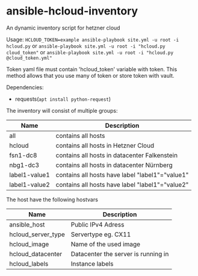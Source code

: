 # ansible-hcloud-inventory
An dynamic inventory script for hetzner cloud

Usage:
`HCLOUD_TOKEN=example ansible-playbook site.yml -u root -i hcloud.py`
or
`ansible-playbook site.yml -u root -i "hcloud.py cloud_token"`
or
`ansible-playbook site.yml -u root -i "hcloud.py @cloud_token.yml"`

Token yaml file must contain 'hcloud_token' variable with token. This method allows that you use many of token or store token with vault.

Dependencies:
* requests(`apt install python-request`)

The inventory will consist of multiple groups:

Name | Description
---- | ----
all | contains all hosts
hcloud | contains all hosts in Hetzner Cloud
fsn1-dc8 | contains all hosts in datacenter Falkenstein
nbg1-dc3 | contains all hosts in datacenter Nürnberg
label1-value1 | contains all hosts have label "label1"="value1"
label1-value2 | contains all hosts have label "label1"="value2"

The host have the following hostvars 

Name | Description
---- | ----
ansible_host | Public IPv4 Adress
hcloud_server_type | Servertype eg. CX11
hcloud_image | Name of the used image
hcloud_datacenter | Datacenter the server is running in
hcloud_labels | Instance labels